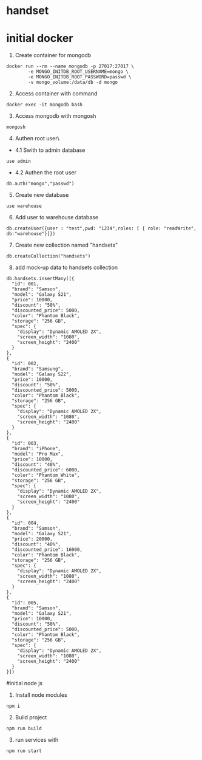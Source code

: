# handset

# initial docker

1. Create container for mongodb

~~~
docker run --rm --name mongodb -p 27017:27017 \
        -e MONGO_INITDB_ROOT_USERNAME=mongo \
        -e MONGO_INITDB_ROOT_PASSWORD=passwd \
        -v mongo_volume:/data/db -d mongo
~~~
2. Access container with command
~~~
docker exec -it mongodb bash
~~~
3. Access mongodb with mongosh
~~~
mongosh
~~~
4. Authen root user\
* 4.1 Swith to admin database
~~~
use admin
~~~
* 4.2 Authen the root user
~~~
db.auth("mongo","passwd")
~~~
5. Create new database
~~~
use warehouse
~~~
6. Add user to warehouse database
~~~
db.createUser({user : "test",pwd: "1234",roles: [ { role: "readWrite", db:"warehouse"}]})
~~~
7. Create new collection named "handsets"
~~~
db.createCollection("handsets")
~~~
8. add mock-up data to handsets collection
~~~
db.handsets.insertMany([{
  "id": 001,
  "brand": "Samson",
  "model": "Galaxy S21",
  "price": 10000,
  "discount": "50%",
  "discounted_price": 5000,
  "color": "Phantom Black",
  "storage": "256 GB",
  "spec": {
    "display": "Dynamic AMOLED 2X",
    "screen_width": "1080",
    "screen_height": "2400"
  }
},
{
  "id": 002,
  "brand": "Samsung",
  "model": "Galaxy S22",
  "price": 10000,
  "discount": "50%",
  "discounted_price": 5000,
  "color": "Phantom Black",
  "storage": "256 GB",
  "spec": {
    "display": "Dynamic AMOLED 2X",
    "screen_width": "1080",
    "screen_height": "2400"
  }
},
{
  "id": 003,
  "brand": "iPhone",
  "model": "Pro Max",
  "price": 10000,
  "discount": "40%",
  "discounted_price": 6000,
  "color": "Phantom White",
  "storage": "256 GB",
  "spec": {
    "display": "Dynamic AMOLED 2X",
    "screen_width": "1080",
    "screen_height": "2400"
  }
},
{
  "id": 004,
  "brand": "Samson",
  "model": "Galaxy S21",
  "price": 20000,
  "discount": "40%",
  "discounted_price": 16000,
  "color": "Phantom Black",
  "storage": "256 GB",
  "spec": {
    "display": "Dynamic AMOLED 2X",
    "screen_width": "1080",
    "screen_height": "2400"
  }
},
{
  "id": 005,
  "brand": "Samson",
  "model": "Galaxy S21",
  "price": 10000,
  "discount": "50%",
  "discounted_price": 5000,
  "color": "Phantom Black",
  "storage": "256 GB",
  "spec": {
    "display": "Dynamic AMOLED 2X",
    "screen_width": "1080",
    "screen_height": "2400"
  }
}]) 

~~~

#initial node js
1. Install node modules
~~~
npm i
~~~
2. Build project
~~~
npm run build
~~~
3. run services with 
~~~
npm run start
~~~
